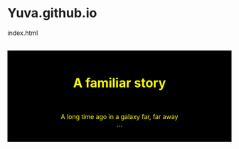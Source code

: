 # Yuva.github.io
<!doctype html>
index.html
<html>
 <body>
  <div style="color:yellow;background-color:black;text-align:center">
   <h1>A familiar story</h1>
   <p>A long time ago in a galaxy far, far away<br>...</p>
  </div>
 </body>
</html>

